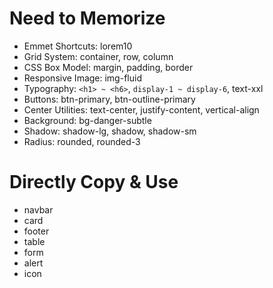 # Need to Memorize

- Emmet Shortcuts: lorem10
- Grid System: container, row, column
- CSS Box Model: margin, padding, border
- Responsive Image: img-fluid
- Typography: `<h1> ~ <h6>`, `display-1 ~ display-6`, text-xxl
- Buttons: btn-primary, btn-outline-primary
- Center Utilities: text-center, justify-content, vertical-align
- Background: bg-danger-subtle
- Shadow: shadow-lg, shadow, shadow-sm
- Radius: rounded, rounded-3

# Directly Copy & Use

- navbar
- card
- footer
- table
- form
- alert
- icon
